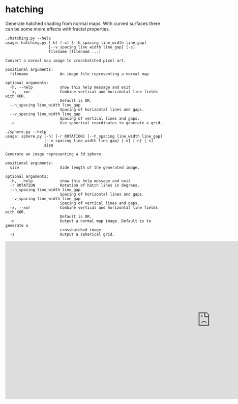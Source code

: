 # hatching
Generate hatched shading from normal maps. With curved surfaces there can be some moire effects with fractal properties.
```
./hatching.py --help
usage: hatching.py [-h] [-x] [--h_spacing line_width line_gap]
                   [--v_spacing line_width line_gap] [-s]
                   filename [filename ...]

Convert a normal map image to crosshatched pixel art.

positional arguments:
  filename              An image file representing a normal map

optional arguments:
  -h, --help            show this help message and exit
  -x, --xor             Combine vertical and horizontal line fields with XOR.
                        Default is OR.
  --h_spacing line_width line_gap
                        Spacing of horizontal lines and gaps.
  --v_spacing line_width line_gap
                        Spacing of vertical lines and gaps.
  -s                    Use spherical coordinates to generate a grid.
```
```
./sphere.py --help
usage: sphere.py [-h] [-r ROTATION] [--h_spacing line_width line_gap]
                 [--v_spacing line_width line_gap] [-x] [-n] [-s]
                 size

Generate an image representing a 3d sphere.

positional arguments:
  size                  Side length of the generated image.

optional arguments:
  -h, --help            show this help message and exit
  -r ROTATION           Rotation of hatch lines in degrees.
  --h_spacing line_width line_gap
                        Spacing of horizontal lines and gaps.
  --v_spacing line_width line_gap
                        Spacing of vertical lines and gaps.
  -x, --xor             Combine vertical and horizontal line fields with XOR.
                        Default is OR.
  -n                    Output a normal map image. Default is to generate a
                        crosshatched image.
  -s                    Output a spherical grid.
```
<iframe width="1288" height="496" src="https://www.youtube.com/embed/4Kz_gQi5OWE" title="YouTube video player" frameborder="0" allow="accelerometer; autoplay; clipboard-write; encrypted-media; gyroscope; picture-in-picture" allowfullscreen></iframe>
